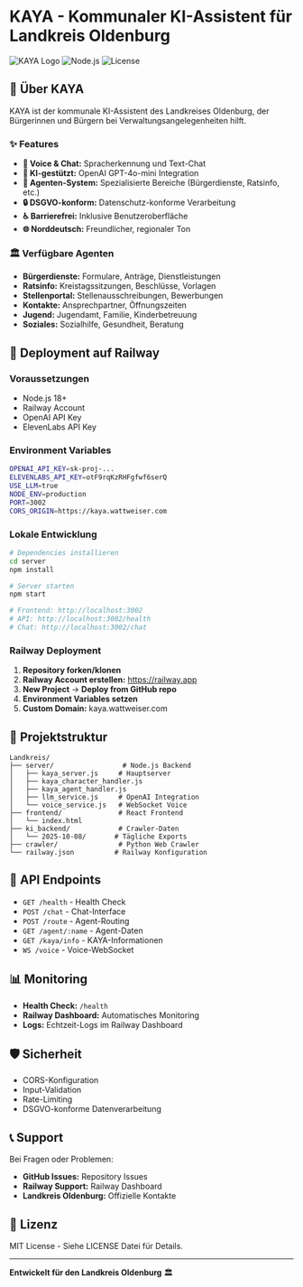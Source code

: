 # KAYA - Kommunaler KI-Assistent für Landkreis Oldenburg

![KAYA Logo](https://img.shields.io/badge/KAYA-KI%20Assistent-blue)
![Node.js](https://img.shields.io/badge/Node.js-18+-green)
![License](https://img.shields.io/badge/License-MIT-yellow)

## 🤖 Über KAYA

KAYA ist der kommunale KI-Assistent des Landkreises Oldenburg, der Bürgerinnen und Bürgern bei Verwaltungsangelegenheiten hilft.

### ✨ Features

- **🎤 Voice & Chat:** Spracherkennung und Text-Chat
- **🧠 KI-gestützt:** OpenAI GPT-4o-mini Integration
- **🎯 Agenten-System:** Spezialisierte Bereiche (Bürgerdienste, Ratsinfo, etc.)
- **🔒 DSGVO-konform:** Datenschutz-konforme Verarbeitung
- **♿ Barrierefrei:** Inklusive Benutzeroberfläche
- **🌐 Norddeutsch:** Freundlicher, regionaler Ton

### 🏛️ Verfügbare Agenten

- **Bürgerdienste:** Formulare, Anträge, Dienstleistungen
- **Ratsinfo:** Kreistagssitzungen, Beschlüsse, Vorlagen
- **Stellenportal:** Stellenausschreibungen, Bewerbungen
- **Kontakte:** Ansprechpartner, Öffnungszeiten
- **Jugend:** Jugendamt, Familie, Kinderbetreuung
- **Soziales:** Sozialhilfe, Gesundheit, Beratung

## 🚀 Deployment auf Railway

### Voraussetzungen

- Node.js 18+
- Railway Account
- OpenAI API Key
- ElevenLabs API Key

### Environment Variables

```bash
OPENAI_API_KEY=sk-proj-...
ELEVENLABS_API_KEY=otF9rqKzRHFgfwf6serQ
USE_LLM=true
NODE_ENV=production
PORT=3002
CORS_ORIGIN=https://kaya.wattweiser.com
```

### Lokale Entwicklung

```bash
# Dependencies installieren
cd server
npm install

# Server starten
npm start

# Frontend: http://localhost:3002
# API: http://localhost:3002/health
# Chat: http://localhost:3002/chat
```

### Railway Deployment

1. **Repository forken/klonen**
2. **Railway Account erstellen:** https://railway.app
3. **New Project** → **Deploy from GitHub repo**
4. **Environment Variables setzen**
5. **Custom Domain:** kaya.wattweiser.com

## 📁 Projektstruktur

```
Landkreis/
├── server/                 # Node.js Backend
│   ├── kaya_server.js     # Hauptserver
│   ├── kaya_character_handler.js
│   ├── kaya_agent_handler.js
│   ├── llm_service.js     # OpenAI Integration
│   └── voice_service.js   # WebSocket Voice
├── frontend/              # React Frontend
│   └── index.html
├── ki_backend/            # Crawler-Daten
│   └── 2025-10-08/       # Tägliche Exports
├── crawler/               # Python Web Crawler
└── railway.json          # Railway Konfiguration
```

## 🔧 API Endpoints

- `GET /health` - Health Check
- `POST /chat` - Chat-Interface
- `POST /route` - Agent-Routing
- `GET /agent/:name` - Agent-Daten
- `GET /kaya/info` - KAYA-Informationen
- `WS /voice` - Voice-WebSocket

## 📊 Monitoring

- **Health Check:** `/health`
- **Railway Dashboard:** Automatisches Monitoring
- **Logs:** Echtzeit-Logs im Railway Dashboard

## 🛡️ Sicherheit

- CORS-Konfiguration
- Input-Validation
- Rate-Limiting
- DSGVO-konforme Datenverarbeitung

## 📞 Support

Bei Fragen oder Problemen:
- **GitHub Issues:** Repository Issues
- **Railway Support:** Railway Dashboard
- **Landkreis Oldenburg:** Offizielle Kontakte

## 📄 Lizenz

MIT License - Siehe LICENSE Datei für Details.

---

**Entwickelt für den Landkreis Oldenburg** 🏛️



